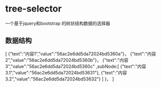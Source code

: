 # tree-selector
一个基于jquery和bootstrap 的树状结构数据的选择器

## 数据结构
[
  {"text":"内容1","value":"56ac2e6dd5da72024bd5360a"}，
  {"text":"内容2","value":"56ac2e6dd5da72024bd5360b"}，
  {"text":"内容3","value":"56ac2e6dd5da72024bd5360c"
    ,subNode:[
        {"text":"内容3.1","value":"56ac2e6dd5da72024bd53631"},
        {"text":"内容3.2","value":"56ac2e6dd5da72024bd53632"}
    ]
  }，
]

